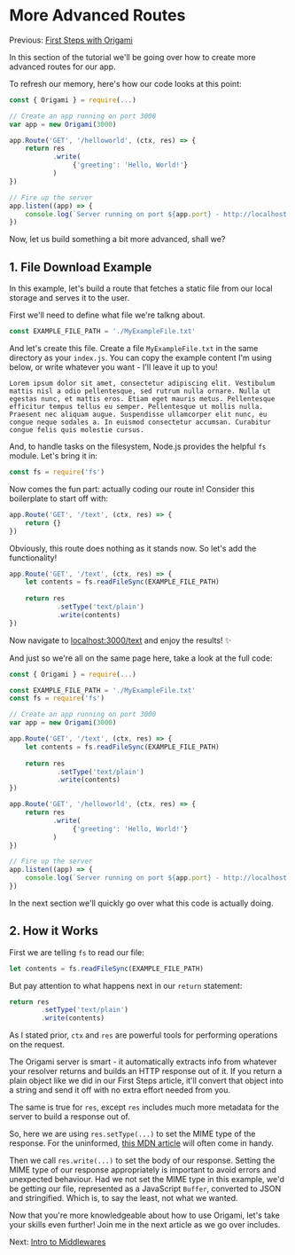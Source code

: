 # More Advanced Routes

Previous: [First Steps with Origami](First%20Steps%20with%20Origami.md)

In this section of the tutorial we'll be going over how to create more advanced routes for our app.

To refresh our memory, here's how our code looks at this point:

```js
const { Origami } = require(...)

// Create an app running on port 3000
var app = new Origami(3000)

app.Route('GET', '/helloworld', (ctx, res) => {
    return res
           .write(
                {'greeting': 'Hello, World!'}
           )
})

// Fire up the server
app.listen((app) => {
    console.log(`Server running on port ${app.port} - http://localhost:${app.port}/`)
})
```

Now, let us build something a bit more advanced, shall we?

## 1. File Download Example

In this example, let's build a route that fetches a static file from our local storage and serves it to the user.

First we'll need to define what file we're talkng about.

```js
const EXAMPLE_FILE_PATH = './MyExampleFile.txt'
```

And let's create this file. Create a file `MyExampleFile.txt` in the same directory as your `index.js`. You can copy the example content I'm using below, or write whatever you want - I'll leave it up to you!

```
Lorem ipsum dolor sit amet, consectetur adipiscing elit. Vestibulum mattis nisl a odio pellentesque, sed rutrum nulla ornare. Nulla ut egestas nunc, et mattis eros. Etiam eget mauris metus. Pellentesque efficitur tempus tellus eu semper. Pellentesque ut mollis nulla. Praesent nec aliquam augue. Suspendisse ullamcorper elit nunc, eu congue neque sodales a. In euismod consectetur accumsan. Curabitur congue felis quis molestie cursus.
```

And, to handle tasks on the filesystem, Node.js provides the helpful `fs` module. Let's bring it in:

```js
const fs = require('fs')
```

Now comes the fun part: actually coding our route in! Consider this boilerplate to start off with:

```js
app.Route('GET', '/text', (ctx, res) => {
    return {}
})
```

Obviously, this route does nothing as it stands now. So let's add the functionality!

```js
app.Route('GET', '/text', (ctx, res) => {
	let contents = fs.readFileSync(EXAMPLE_FILE_PATH)
	
    return res
			.setType('text/plain')
			.write(contents)
})
```

Now navigate to [localhost:3000/text](http://localhost:3000/text) and enjoy the results! ✨

And just so we're all on the same page here, take a look at the full code:

```js
const { Origami } = require(...)

const EXAMPLE_FILE_PATH = './MyExampleFile.txt'
const fs = require('fs')

// Create an app running on port 3000
var app = new Origami(3000)

app.Route('GET', '/text', (ctx, res) => {
	let contents = fs.readFileSync(EXAMPLE_FILE_PATH)
	
    return res
			.setType('text/plain')
			.write(contents)
})

app.Route('GET', '/helloworld', (ctx, res) => {
    return res
           .write(
                {'greeting': 'Hello, World!'}
           )
})

// Fire up the server
app.listen((app) => {
    console.log(`Server running on port ${app.port} - http://localhost:${app.port}/`)
})
```

In the next section we'll quickly go over what this code is actually doing.

## 2. How it Works

First we are telling `fs` to read our file:

```js
let contents = fs.readFileSync(EXAMPLE_FILE_PATH)
```

But pay attention to what happens next in our `return` statement:

```js
return res
        .setType('text/plain')
        .write(contents)
```

As I stated prior, `ctx` and `res` are powerful tools for performing operations on the request.

The Origami server is smart - it automatically extracts info from whatever your resolver returns and builds an HTTP response out of it. If you return a plain object like we did in our First Steps article, it'll convert that object into a string and send it off with no extra effort needed from you.

The same is true for `res`, except `res` includes much more metadata for the server to build a response out of.

So, here we are using `res.setType(...)` to set the MIME type of the response. For the uninformed, [this MDN article](https://developer.mozilla.org/en-US/docs/Web/HTTP/Basics_of_HTTP/MIME_types/Common_types) will often come in handy.

Then we call `res.write(...)` to set the body of our response. Setting the MIME type of our response appropriately is important to avoid errors and unexpected behaviour. Had we not set the MIME type in this example, we'd be getting our file, represented as a JavaScript `Buffer`, converted to JSON and stringified. Which is, to say the least, not what we wanted.

Now that you're more knowledgeable about how to use Origami, let's take your skills even further! Join me in the next article as we go over includes.

Next: [Intro to Middlewares](./Intro%20to%20Middlewares.md)